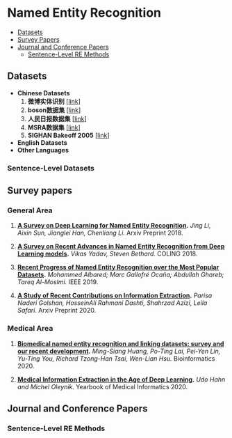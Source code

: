 # Named Entity Recognition
* [Datasets](#datasets)
* [Survey Papers](#survey-papers)
* [Journal and Conference Papers](#journal-and-conference-papers)
   * [Sentence-Level RE Methods](#sentence-level-re-methods)

## Datasets

* **Chinese Datasets**
  1. **微博实体识别** [[link](https://github.com/hltcoe/golden-horse)]
  2. **boson数据集** [[link](https://github.com/InsaneLife/ChineseNLPCorpus/tree/master/NER/boson)]
  3. **人民日报数据集** [[link](https://github.com/InsaneLife/ChineseNLPCorpus/tree/master/NER/renMinRiBao)]
  4. **MSRA数据集** [[link](https://github.com/InsaneLife/ChineseNLPCorpus/tree/master/NER/MSRA)]
  5. **SIGHAN Bakeoff 2005** [[link](http://sighan.cs.uchicago.edu/bakeoff2005/)] 
* **English Datasets**
* **Other Languages**





### Sentence-Level Datasets

## Survey papers

### General Area
1. **[A Survey on Deep Learning for Named Entity Recognition](https://arxiv.org/abs/1812.09449).**
   _Jing Li, Aixin Sun, Jianglei Han, Chenliang Li._ Arxiv Preprint 2018.

2. **[A Survey on Recent Advances in Named Entity Recognition from Deep Learning models](https://www.aclweb.org/anthology/C18-1182/).**
   _Vikas Yadav, Steven Bethard._ COLING 2018.
3. **[Recent Progress of Named Entity Recognition over the Most Popular Datasets](https://ieeexplore.ieee.org/abstract/document/9035170).**
   _Mohammed Albared; Marc Gallofré Ocaña; Abdullah Ghareb; Tareq Al-Moslmi._ IEEE 2019.
4. **[A Study of Recent Contributions on Information Extraction](https://arxiv.org/abs/1803.05667).**
   _Parisa Naderi Golshan, HosseinAli Rahmani Dashti, Shahrzad Azizi, Leila Safari._ Arxiv Preprint 2020.

### Medical Area
1. **[Biomedical named entity recognition and linking datasets: survey and our recent development](https://academic.oup.com/bib/advance-article-abstract/doi/10.1093/bib/bbaa054/5850239).**
   _Ming-Siang Huang, Po-Ting Lai, Pei-Yen Lin, Yu-Ting You, Richard Tzong-Han Tsai, Wen-Lian Hsu._ Bioinformatics 2020.

2. **[Medical Information Extraction in the Age of Deep Learning](https://www.ncbi.nlm.nih.gov/pmc/articles/PMC7442512/).**
   _Udo Hahn and Michel Oleynik._ Yearbook of Medical Informatics 2020.
   



## Journal and Conference Papers

### Sentence-Level RE Methods